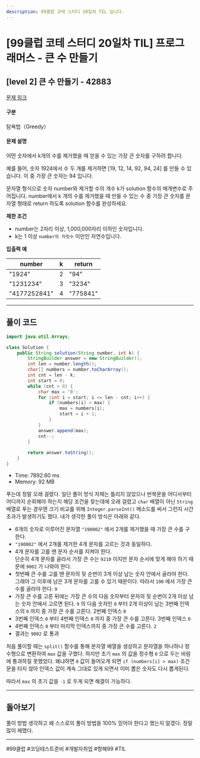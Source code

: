 ```yaml
---
description: 99클럽 코테 스터디 20일차 TIL 입니다.
---
```


# \[99클럽 코테 스터디 20일차 TIL]  프로그래머스 - 큰 수 만들기

## \[level 2] 큰 수 만들기 - 42883

[문제 링크](https://school.programmers.co.kr/learn/courses/30/lessons/42883)

#### 구분

탐욕법（Greedy）

#### 문제 설명

어떤 숫자에서 k개의 수를 제거했을 때 얻을 수 있는 가장 큰 숫자를 구하려 합니다.

예를 들어, 숫자 1924에서 수 두 개를 제거하면 \[19, 12, 14, 92, 94, 24] 를 만들 수 있습니다. 이 중 가장 큰 숫자는 94 입니다.

문자열 형식으로 숫자 number와 제거할 수의 개수 k가 solution 함수의 매개변수로 주어집니다. number에서 k 개의 수를 제거했을 때 만들 수 있는 수 중 가장 큰 숫자를 문자열 형태로 return 하도록 solution 함수를 완성하세요.

**제한 조건**

* number는 2자리 이상, 1,000,000자리 이하인 숫자입니다.
* k는 1 이상 `number의 자릿수` 미만인 자연수입니다.

**입출력 예**

| number       | k | return   |
| ------------ | - | -------- |
| "1924"       | 2 | "94"     |
| "1231234"    | 3 | "3234"   |
| "4177252841" | 4 | "775841" |

***

## 풀이 코드

```java
import java.util.Arrays;

class Solution {
    public String solution(String number, int k) {
        StringBuilder answer = new StringBuilder();
        int len = number.length();
        char[] numbers = number.toCharArray();
        int cnt = len - k;
        int start = 0;
        while (cnt > 0) {
            char max = '0';
            for (int i = start; i <= len - cnt; i++) {
                if (numbers[i] > max) {
                    max = numbers[i];
                    start = i + 1;
                }
            }
            answer.append(max);
            cnt--;
        }
        
        return answer.toString();
    }
}
```

* Time: 7892.60 ms
* Memory: 92 MB

푸는데 정말 오래 걸렸다. 일단 풀이 방식 자체는 틀리지 않았으나 반복문을 어디서부터 어디까지 순회해야 하는지 해당 조건을 찾는데에 오래 걸렸고 `char` 배열이 아닌 `String` 배열로 푸는 경우엔 크기 비교를 위해 `Integer.parseInt()` 메소드를 써서 그런지 시간 초과가 발생하기도 했다. 내가 생각한 풀이 방식은 아래와 같다.

* 6개의 숫자로 이루어진 문자열 `"190002"` 에서 2개를 제거했을 때 가장 큰 수를 구한다.
* `"190002"` 에서 2개를 제거한 4개 문자를 고르는 것과 동일하다.
* 4개 문자를 고를 땐 문자 순서를 지켜야 한다.\
  단순히 4개 문자를 골라서 가장 큰 수는 `9210` 이지만 문자 순서에 맞게 해야 하기 때문에 `9002` 가 나와야 한다.
* 첫번째 큰 수를 고를 땐 문자의 뒷 순번이 3개 이상 남는 숫자 안에서 골라야 한다. 그래야 그 이후에 남은 3개 문자를 고를 수 있기 때문이다. 따라서 `190` 에서 가장 큰 수를 골라야 한다. `9`
* 가장 큰 수를 고른 뒤에는 가장 큰 수의 다음 숫자부터 문자의 뒷 순번이 2개 이상 남는 숫자 안에서 고르면 된다. `9` 의 다음 숫자인 `0` 부터 2개 이상이 남는 3번째 인덱스의 `0` 까지 중 가장 큰 수를 고른다. 2번째 인덱스 `0`
* 3번째 인덱스 `0` 부터 4번째 인덱스 `0` 까지 중 가장 큰 수를 고른다. 3번째 인덱스 `0`&#x20;
* 4번째 인덱스 `0` 부터 마지막 인덱스까지 중 가장 큰 수를 고른다. `2`&#x20;
* 결과는 `9002` 로 통과

처음 풀이할 때는 `split()` 함수를 통해 문자열 배열을 생성하고 문자열을 하나하나 정수형으로 변환하여 `max` 값을 구했다. 하지만 초기 `max` 의 값을 정수형 `0` 으로 두는 바람에 통과하질 못했었다. 왜냐하면 `0` 값이 들어오게 되면 `if (numbers[i] > max)` 조건문을 타지 않아 인덱스 값이 계속 그대로 있게 되면서 이미 뽑은 숫자도 다시 뽑게된다.

따라서 `max` 의 초기 값을 `-1` 로 두게 되면 해결이 가능하다.

***

## 돌아보기

풀이 방법 생각하고 왜 스스로의 풀이 방법을 100% 믿어야 한다고 했는지 알겠다. 정말 많이 헤맸다.

***

\#99클럽 #코딩테스트준비 #개발자취업 #항해99 #TIL
